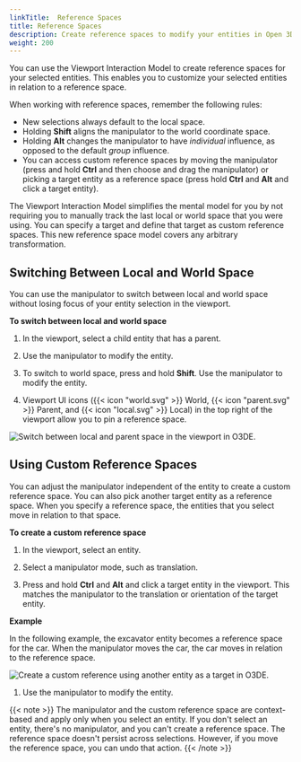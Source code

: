 ```yaml
---
linkTitle:  Reference Spaces
title: Reference Spaces
description: Create reference spaces to modify your entities in Open 3D Engine (O3DE).
weight: 200
---
```


You can use the Viewport Interaction Model to create reference spaces for your selected entities. This enables you to customize your selected entities in relation to a reference space.

When working with reference spaces, remember the following rules:
+ New selections always default to the local space.
+ Holding **Shift** aligns the manipulator to the world coordinate space.
+ Holding **Alt** changes the manipulator to have _individual_ influence, as opposed to the default _group_ influence.
+ You can access custom reference spaces by moving the manipulator (press and hold **Ctrl** and then choose and drag the manipulator) or picking a target entity as a reference space (press hold **Ctrl** and **Alt** and click a target entity).

The Viewport Interaction Model simplifies the mental model for you by not requiring you to manually track the last local or world space that you were using. You can specify a target and define that target as custom reference spaces. This new reference space model covers any arbitrary transformation.

## Switching Between Local and World Space 

You can use the manipulator to switch between local and world space without losing focus of your entity selection in the viewport.

**To switch between local and world space**

1. In the viewport, select a child entity that has a parent.

1. Use the manipulator to modify the entity.

1. To switch to world space, press and hold **Shift**. Use the manipulator to modify the entity.

1. Viewport UI icons ({{< icon "world.svg" >}} World, {{< icon "parent.svg" >}} Parent, and {{< icon "local.svg" >}} Local) in the top right of the viewport allow you to pin a reference space.

![Switch between local and parent space in the viewport in O3DE.](/images/user-guide/viewportinteractionmodel/viewport-selection-model-1.gif)

## Using Custom Reference Spaces 

You can adjust the manipulator independent of the entity to create a custom reference space. You can also pick another target entity as a reference space. When you specify a reference space, the entities that you select move in relation to that space.

**To create a custom reference space**

1. In the viewport, select an entity.

1. Select a manipulator mode, such as translation.

1. Press and hold **Ctrl** and **Alt** and click a target entity in the viewport. This matches the manipulator to the translation or orientation of the target entity.

**Example**

In the following example, the excavator entity becomes a reference space for the car. When the manipulator moves the car, the car moves in relation to the reference space.

![Create a custom reference using another entity as a target in O3DE.](/images/user-guide/viewportinteractionmodel/viewport-selection-model-4.gif)

1. Use the manipulator to modify the entity.

{{< note >}}
The manipulator and the custom reference space are context-based and apply only when you select an entity. If you don't select an entity, there's no manipulator, and you can't create a reference space. The reference space doesn't persist across selections. However, if you move the reference space, you can undo that action.
{{< /note >}}
